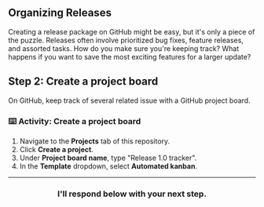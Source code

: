 ## Organizing Releases

Creating a release package on GitHub might be easy, but it's only a piece of the puzzle. Releases often involve prioritized bug fixes, feature releases, and assorted tasks. How do you make sure you're keeping track? What happens if you want to save the most exciting features for a larger update?

## Step 2: Create a project board

On GitHub, keep track of several related issue with a GitHub project board.

### :keyboard: Activity: Create a project board  

1. Navigate to the **Projects** tab of this repository. 
1. Click **Create a project**. 
1. Under **Project board name**, type "Release 1.0 tracker". 
1. In the **Template** dropdown, select **Automated kanban**.  

<hr>
<h3 align="center">I'll respond below with your next step.</h3>


